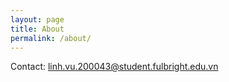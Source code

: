 ```yaml
---
layout: page
title: About
permalink: /about/
---
```


Contact: linh.vu.200043@student.fulbright.edu.vn
